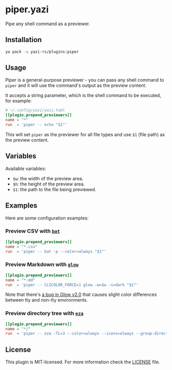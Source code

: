 # piper.yazi

Pipe any shell command as a previewer.

## Installation

```sh
ya pack -a yazi-rs/plugins:piper
```

## Usage

Piper is a general-purpose previewer - you can pass any shell command to `piper` and it will use the command's output as the preview content.

It accepts a string parameter, which is the shell command to be executed, for example:

```toml
# ~/.config/yazi/yaiz.toml
[[plugin.prepend_previewers]]
name = "*"
run  = 'piper -- echo "$1"'
```

This will set `piper` as the previewer for all file types and use `$1` (file path) as the preview content.

## Variables

Available variables:

- `$w`: the width of the preview area.
- `$h`: the height of the preview area.
- `$1`: the path to the file being previewed.

## Examples

Here are some configuration examples:

### Preview CSV with [`bat`](https://github.com/sharkdp/bat)

```toml
[[plugin.prepend_previewers]]
name = "*.csv"
run  = 'piper -- bat -p --color=always "$1"'
```

### Preview Markdown with [`glow`](https://github.com/charmbracelet/glow)

```toml
[[plugin.prepend_previewers]]
name = "*.md"
run  = 'piper -- CLICOLOR_FORCE=1 glow -w=$w -s=dark "$1"'
```

Note that there's [a bug in Glow v2.0](https://github.com/charmbracelet/glow/issues/440#issuecomment-2307992634) that causes slight color differences between tty and non-tty environments.

### Preview directory tree with [`eza`](https://github.com/eza-community/eza)

```toml
[[plugin.prepend_previewers]]
name = "*/"
run  = 'piper -- eza -TL=3 --color=always --icons=always --group-directories-first --no-quotes "$1"'
```

## License

This plugin is MIT-licensed. For more information check the [LICENSE](LICENSE) file.
